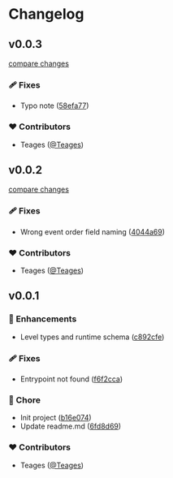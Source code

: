 # Changelog


## v0.0.3

[compare changes](https://github.com/Cytoid/schema/compare/v0.0.2...v0.0.3)

### 🩹 Fixes

- Typo note ([58efa77](https://github.com/Cytoid/schema/commit/58efa77))

### ❤️ Contributors

- Teages ([@Teages](https://github.com/Teages))

## v0.0.2

[compare changes](https://github.com/Cytoid/schema/compare/v0.0.1...v0.0.2)

### 🩹 Fixes

- Wrong event order field naming ([4044a69](https://github.com/Cytoid/schema/commit/4044a69))

### ❤️ Contributors

- Teages ([@Teages](https://github.com/Teages))

## v0.0.1


### 🚀 Enhancements

- Level types and runtime schema ([c892cfe](https://github.com/Cytoid/schema/commit/c892cfe))

### 🩹 Fixes

- Entrypoint not found ([f6f2cca](https://github.com/Cytoid/schema/commit/f6f2cca))

### 🏡 Chore

- Init project ([b16e074](https://github.com/Cytoid/schema/commit/b16e074))
- Update readme.md ([6fd8d69](https://github.com/Cytoid/schema/commit/6fd8d69))

### ❤️ Contributors

- Teages ([@Teages](https://github.com/Teages))

